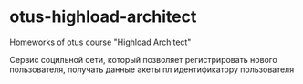 # otus-highload-architect
Homeworks of otus course "Highload Architect"

Сервис социльной сети, который позволяет регистрировать нового пользователя, 
получать данные акеты пл идентификатору пользователя
